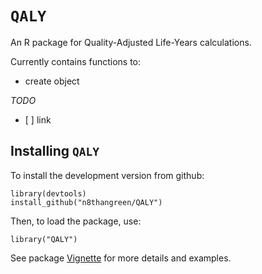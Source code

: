 `QALY`
======

An R package for Quality-Adjusted Life-Years calculations.

Currently contains functions to:

-   create object

*TODO*

-   \[ \] link

Installing `QALY`
-----------------

To install the development version from github:

    library(devtools)
    install_github("n8thangreen/QALY")

Then, to load the package, use:

    library("QALY")

See package
[Vignette](http://htmlpreview.github.io/?https://github.com/n8thangreen/QALY/blob/master/inst/doc/vignette_main.html)
for more details and examples.
